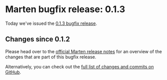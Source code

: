 # Marten bugfix release: 0.1.3

Today we've issued the [0.1.3 bugfix release](https://martenframework.com/docs/the-marten-project/release-notes/0.1.3).

## Changes since 0.1.2

Please head over to the [official Marten release notes](https://martenframework.com/docs/the-marten-project/release-notes/0.1.3) for an overview of the changes that are part of this bugfix release.

Alternatively, you can check out the [full list of changes and commits on GitHub](https://github.com/martenframework/marten/compare/v0.1.2...v0.1.3).
